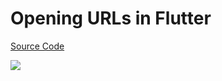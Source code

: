 # Opening URLs in Flutter

[Source Code](../source/opening-urls-in-flutter.dart)

![](../images/opening-urls-in-flutter.jpg)

